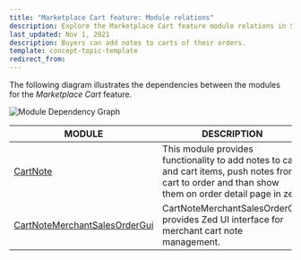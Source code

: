 ```yaml
---
title: "Marketplace Cart feature: Module relations"
description: Explore the Marketplace Cart feature module relations in Spryker Marketplace, detailing the interconnected components and functionality.
last_updated: Nov 1, 2021
description: Buyers can add notes to carts of their orders.
template: concept-topic-template
redirect_from:
---
```


The following diagram illustrates the dependencies between the modules for the *Marketplace Cart* feature.

![Module Dependency Graph](https://confluence-connect.gliffy.net/embed/image/f2665938-a482-4b43-b37a-48e8ed682b5d.png?utm_medium=live&utm_source=custom)

| MODULE     | DESCRIPTION                |
|------------|----------------------------|
| [CartNote](https://github.com/spryker/cart-note) | This module provides functionality to add notes to cart and cart items, push notes from cart to order and than show them on order detail page in zed. |
| [CartNoteMerchantSalesOrderGui](https://github.com/spryker/cart-note-merchant-sales-order-gui) | CartNoteMerchantSalesOrderGui provides Zed UI interface for merchant cart note management. |
